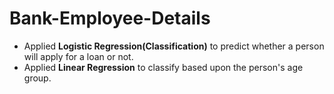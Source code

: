 # Bank-Employee-Details
* Applied **Logistic Regression(Classification)** to predict whether a person will apply for a loan or not.
* Applied **Linear Regression** to classify based upon the person's age group.
